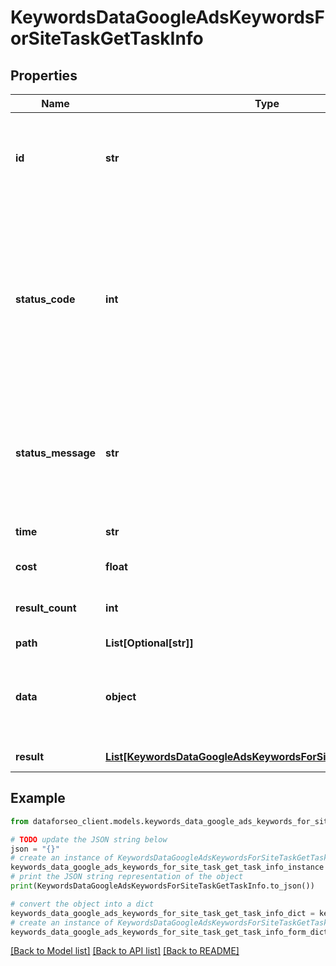 # KeywordsDataGoogleAdsKeywordsForSiteTaskGetTaskInfo


## Properties

Name | Type | Description | Notes
------------ | ------------- | ------------- | -------------
**id** | **str** | task identifier unique task identifier in our system in the UUID format | [optional] 
**status_code** | **int** | status code of the task generated by DataForSEO, can be within the following range: 10000-60000 you can find the full list of the response codes here | [optional] 
**status_message** | **str** | informational message of the task you can find the full list of general informational messages here | [optional] 
**time** | **str** | execution time, seconds | [optional] 
**cost** | **float** | total tasks cost, USD | [optional] 
**result_count** | **int** | number of elements in the result array | [optional] 
**path** | **List[Optional[str]]** | URL path | [optional] 
**data** | **object** | contains the same parameters that you specified in the POST request | [optional] 
**result** | [**List[KeywordsDataGoogleAdsKeywordsForSiteTaskGetResultInfo]**](KeywordsDataGoogleAdsKeywordsForSiteTaskGetResultInfo.md) | array of results | [optional] 

## Example

```python
from dataforseo_client.models.keywords_data_google_ads_keywords_for_site_task_get_task_info import KeywordsDataGoogleAdsKeywordsForSiteTaskGetTaskInfo

# TODO update the JSON string below
json = "{}"
# create an instance of KeywordsDataGoogleAdsKeywordsForSiteTaskGetTaskInfo from a JSON string
keywords_data_google_ads_keywords_for_site_task_get_task_info_instance = KeywordsDataGoogleAdsKeywordsForSiteTaskGetTaskInfo.from_json(json)
# print the JSON string representation of the object
print(KeywordsDataGoogleAdsKeywordsForSiteTaskGetTaskInfo.to_json())

# convert the object into a dict
keywords_data_google_ads_keywords_for_site_task_get_task_info_dict = keywords_data_google_ads_keywords_for_site_task_get_task_info_instance.to_dict()
# create an instance of KeywordsDataGoogleAdsKeywordsForSiteTaskGetTaskInfo from a dict
keywords_data_google_ads_keywords_for_site_task_get_task_info_form_dict = keywords_data_google_ads_keywords_for_site_task_get_task_info.from_dict(keywords_data_google_ads_keywords_for_site_task_get_task_info_dict)
```
[[Back to Model list]](../README.md#documentation-for-models) [[Back to API list]](../README.md#documentation-for-api-endpoints) [[Back to README]](../README.md)


